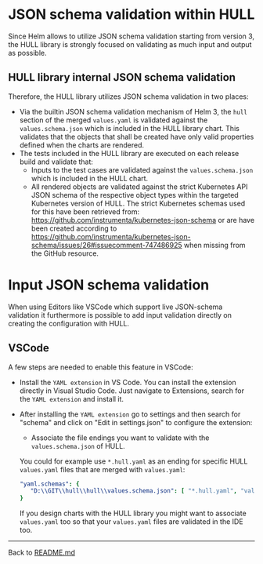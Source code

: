 # JSON schema validation within HULL

Since Helm allows to utilize JSON schema validation starting from version 3, the HULL library is strongly focused on validating as much input and output as possible.

## HULL library internal JSON schema validation 

Therefore, the HULL library utilizes JSON schema validation in two places:

- Via the builtin JSON schema validation mechanism of Helm 3, the `hull` section of the merged `values.yaml` is validated against the `values.schema.json` which is included in the HULL library chart. This validates that the objects that shall be created have only valid properties defined when the charts are rendered.
- The tests included in the HULL library are executed on each release build and validate that:
  - Inputs to the test cases are validated against the `values.schema.json` which is included in the HULL chart.
  - All rendered objects are validated against the strict Kubernetes API JSON schema of the respective object types within the targeted Kubernetes version of HULL. 
  The strict Kubernetes schemas used for this have been retrieved from: https://github.com/instrumenta/kubernetes-json-schema or are have been created according to https://github.com/instrumenta/kubernetes-json-schema/issues/26#issuecomment-747486925 when missing from the GitHub resource.

# Input JSON schema validation
When using Editors like VSCode which support live JSON-schema validation it furthermore is possible to add input validation directly on creating the configuration with HULL. 

## VSCode

A few steps are needed to enable this feature in VSCode:

- Install the `YAML extension` in VS Code. You can install the extension directly in Visual Studio Code. Just navigate to Extensions, search for the `YAML extension` and install it.
- After installing the `YAML extension` go to settings and then search for "schema" and click on "Edit in settings.json" to configure the extension:
  - Associate the file endings you want to validate with the `values.schema.json` of HULL. 
  
  You could for example use `*.hull.yaml` as an ending for specific HULL `values.yaml` files that are merged with `values.yaml`:
  
  ```yaml
  "yaml.schemas": {
     "D:\\GIT\\hull\\hull\\values.schema.json": [ "*.hull.yaml", "values.yaml" ]
  }
  ```
  
  If you design charts with the HULL library you might want to associate `values.yaml` too so that your `values.yaml` files are validated in the IDE too.

---
Back to [README.md](./../README.md)